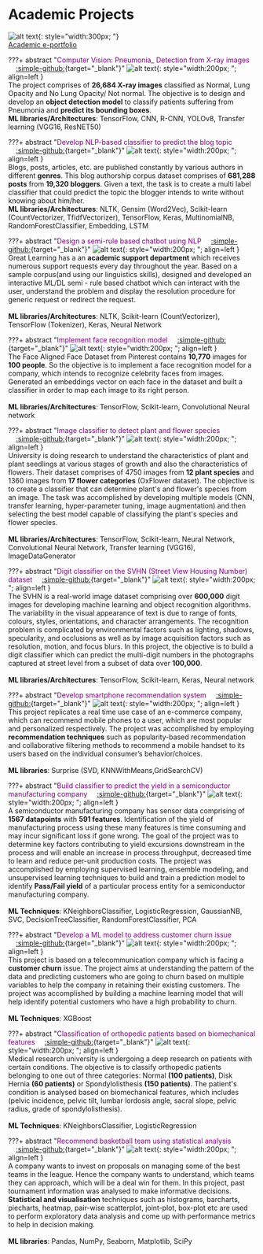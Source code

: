 # Academic Projects


![alt text](images/academic_logo.png){: style="width:300px; "}
<br>
<u><a href="https://eportfolio.mygreatlearning.com/abhinandita-dash" target="_blank" >Academic e-portfolio</a></u> <br>

???+ abstract "<span style="color:purple">Computer Vision: Pneumonia_ Detection from X-ray images</span> &nbsp;&nbsp;&nbsp;&nbsp;[:simple-github:](https://github.com/dash-abhinandita/Pneumonia_Detection){target="_blank"}"
    ![alt text](images/pneumonia.png){: style="width:200px; "; align=left } <br>The project comprises of **26,684 X-ray images** classified as Normal, Lung Opacity and No Lung Opacity/ Not normal. The objective is to design and develop an **object detection model** to classify patients suffering from Pneumonia and **predict its bounding boxes**. <br> 
    **ML libraries/Architectures**: TensorFlow, CNN, R-CNN, YOLOv8, Transfer learning (VGG16, ResNET50)

???+ abstract "<span style="color:purple">Develop NLP-based classifier to predict the blog topic</span> &nbsp;&nbsp;&nbsp;&nbsp;[:simple-github:](https://github.com/dash-abhinandita/Blog_topic_classifier){target="_blank"}"
    ![alt text](images/blogger.png){: style="width:200px; "; align=left } <br> Blogs, posts, articles, etc. are published constantly by various authors in different **genres**. This blog authorship corpus dataset comprises of **681,288 posts** from **19,320 bloggers**. Given a text, the task is to create a multi label classifier that could predict the topic the blogger intends to write without knowing about him/her.<br>
    **ML libraries/Architectures**: NLTK, Gensim (Word2Vec), Scikit-learn (CountVectorizer, TfidfVectorizer), TensorFlow, Keras, MultinomialNB, RandomForestClassifier, Embedding, LSTM  

???+ abstract "<span style="color:purple">Design a semi-rule based chatbot using NLP</span> &nbsp;&nbsp;&nbsp;&nbsp;[:simple-github:](https://github.com/dash-abhinandita/ChatBot){target="_blank"}"
    ![alt text](images/chatbot.jpg){: style="width:200px; "; align=left } <br> 
    Great Learning has a an **academic support department** which receives numerous support requests every day throughout the year. Based on a sample corpus(and using our linguistics skills), designed and developed an interactive ML/DL semi - rule based chatbot which can interact with the user, understand the problem and display the resolution procedure for generic request or redirect the request.<br><br>
    **ML libraries/Architectures**: NLTK, Scikit-learn (CountVectorizer), TensorFlow (Tokenizer), Keras, Neural Network 

???+ abstract "<span style="color:purple">Implement face recognition model</span> &nbsp;&nbsp;&nbsp;&nbsp;[:simple-github:](https://github.com/dash-abhinandita/Face_Recognition){target="_blank"}"
     ![alt text](images/face_recog.png){: style="width:200px; "; align=left } <br> The Face Aligned Face Dataset from Pinterest contains **10,770** images for **100 people**. So the objective is to implement a face recognition model for a company, which intends to recognize celebrity faces from images. Generated an embeddings vector on each face in the dataset and built a classifier in order to map each image to its right person.<br><br>
     **ML libraries/Architectures**: TensorFlow, Scikit-learn, Convolutional Neural network

???+ abstract "<span style="color:purple">Image classifier to detect plant and flower species</span> &nbsp;&nbsp;&nbsp;&nbsp;[:simple-github:](https://github.com/dash-abhinandita/Image_classifier){target="_blank"}"
    ![alt text](images/flowers.png){: style="width:200px; "; align=left } <br> 
     University is doing research to understand the characteristics of plant and plant seedlings at various stages of growth and also the characteristics of flowers. Their dataset comprises of 4750 images from **12 plant species** and 1360 images from **17 flower categories**  (OxFlower dataset). The objective is to create a classifier that can determine plant's and flower's species from an image. The task was accomplished by developing multiple models (CNN, transfer learning, hyper-parameter tuning, image augmentation) and then selecting the best model capable of classifying the plant's species and flower species.<br><br>
     **ML libraries/Architectures**: TensorFlow, Scikit-learn, Neural Network, Convolutional Neural Network, Transfer learning (VGG16), ImageDataGenerator

???+ abstract "<span style="color:purple">Digit classifier on the SVHN (Street View Housing Number) dataset</span> &nbsp;&nbsp;&nbsp;&nbsp;[:simple-github:](https://github.com/dash-abhinandita/Digit_classifier){target="_blank"}"
      ![alt text](images/street.jpeg){: style="width:200px; "; align=left } <br> 
      The SVHN is a real-world image dataset comprising over **600,000** digit images for developing machine learning and object recognition algorithms. The variability in the visual appearance of text is due to range of fonts, colours, styles, orientations, and character arrangements. The recognition problem is complicated by environmental factors such as lighting, shadows, specularity, and occlusions as well as by image acquisition factors such as resolution, motion, and focus blurs. In this project, the objective is to build a digit classifier which can predict the multi-digit numbers in the photographs captured at street level from a subset of data over **100,000**.<br><br>
      **ML libraries/Architectures**: TensorFlow, Scikit-learn, Keras, Neural network

???+ abstract "<span style="color:purple">Develop smartphone recommendation system</span> &nbsp;&nbsp;&nbsp;&nbsp;[:simple-github:](https://github.com/dash-abhinandita/Smartphone_recommendation_system){target="_blank"}"
    ![alt text](images/mobilephone.jpeg){: style="width:200px; "; align=left } <br> 
    This project replicates a real time use case of an e-commerce company, which can recommend mobile phones to a user, which are most popular and personalized respectively. The project was accomplished by employing **recommendation techniques** such as popularity-based recommendation and collaborative filtering methods to recommend a mobile handset to its users based on the individual consumer’s behavior/choices.<br><br>
    **ML libraries**: Surprise (SVD, KNNWithMeans,GridSearchCV)

???+ abstract "<span style="color:purple">Build classifier to predict the yield in a semiconductor manufacturing company</span> &nbsp;&nbsp;&nbsp;&nbsp;[:simple-github:](https://github.com/dash-abhinandita/Yield_in_a_semiconductor_manufacturing){target="_blank"}"
    ![alt text](images/semiconductor.jpg){: style="width:200px; "; align=left } <br> 
    A semiconductor manufacturing company has sensor data comprising of **1567 datapoints** with **591 features**. Identification of the yield of manufacturing process using these many features is time consuming and may incur significant loss if gone wrong. The goal of the project was to determine key factors contributing to yield excursions downstream in the process and will enable an increase in process throughput, decreased time to learn and reduce per-unit production costs. The project was accomplished by employing supervised learning, ensemble modeling, and unsupervised learning techniques to build and train a prediction model to identify **Pass/Fail yield** of a particular process entity for a semiconductor manufacturing company.<br><br>
    **ML Techniques**: KNeighborsClassifier, LogisticRegression, GaussianNB, SVC, DecisionTreeClassifier, RandomForestClassifier, PCA

???+ abstract "<span style="color:purple">Develop a ML model to address customer churn issue</span> &nbsp;&nbsp;&nbsp;&nbsp;[:simple-github:](https://github.com/dash-abhinandita/Predict_customer_churn){target="_blank"}"
    ![alt text](images/churn.png){: style="width:200px; "; align=left } <br> 
    This project is based on a telecommunication company which is facing a **customer churn** issue. The project aims at understanding the pattern of the data and predicting customers who are going to churn based on multiple variables to help the company in retaining their existing customers. The project was accomplished by building a machine learning model that will help identify potential customers who have a high probability to churn.<br><br>
    **ML Techniques**: XGBoost

???+ abstract "<span style="color:purple">Classification of orthopedic patients based on biomechanical features</span> &nbsp;&nbsp;&nbsp;&nbsp;[:simple-github:](https://github.com/dash-abhinandita/Orthopedic_patient_classifier){target="_blank"}"
    ![alt text](images/biomechanical.png){: style="width:200px; "; align=left } <br> 
     Medical research university is undergoing a deep research on patients with certain conditions. The objective is to classify orthopedic patients belonging to one out of three categories: Normal **(100 patients)**, Disk Hernia **(60 patients)** or Spondylolisthesis **(150 patients)**. The patient's condition is analysed based on biomechanical features, which includes (pelvic incidence, pelvic tilt, lumbar lordosis angle, sacral slope, pelvic radius, grade of spondylolisthesis).<br><br>
     **ML Techniques**: KNeighborsClassifier, LogisticRegression  

???+ abstract "<span style="color:purple">Recommend basketball team using statistical analysis</span> &nbsp;&nbsp;&nbsp;&nbsp;[:simple-github:](https://github.com/dash-abhinandita/Exploratory_data_analysis){target="_blank"}"
    ![alt text](images/statistics.png){: style="width:200px; "; align=left } <br>
    A company wants to invest on proposals on managing some of the best teams in the league. Hence the company wants to understand, which teams they can approach, which will be a deal win for them. In this project, past tournament information was analysed to make informative decisions. **Statistical and visualisation** techniques such as histograms, barcharts, piecharts, heatmap, pair-wise scatterplot, joint-plot, box-plot etc are used to perform exploratory data analysis and come up with performance metrics to help in decision making.<br><br>
    **ML libraries**: Pandas, NumPy, Seaborn, Matplotlib, SciPy